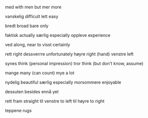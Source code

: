 med with
men but
mer more

vanskelig difficult
lett      easy


bredt   broad
bare    only

faktisk actually
særlig  especially
oppleve experience

ved     along, near to
visst   certainly

rett        right
dessverrre  unfortunately
høyre       right (hand)
venstre     left

synes       think (personal impression)
tror        think (but don't know, assume)

mange       many (can count)
mye         a lot

nydelig     beautiful
særlig      especially
morsommere  enjoyable

dessuten    besides
ennå        yet

rett fram   straight
til venstre to left
til høyre   to right

teppene     rugs
